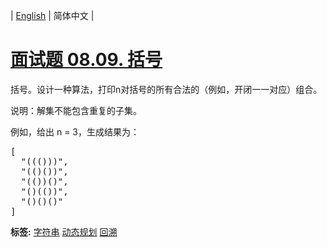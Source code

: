 | [English](README_EN.md) | 简体中文 |

# [面试题 08.09. 括号](https://leetcode-cn.com/problems/bracket-lcci)
<p>括号。设计一种算法，打印n对括号的所有合法的（例如，开闭一一对应）组合。</p>

<p>说明：解集不能包含重复的子集。</p>

<p>例如，给出 n = 3，生成结果为：</p>

<pre>
[
  "((()))",
  "(()())",
  "(())()",
  "()(())",
  "()()()"
]
</pre>

**标签:**  [字符串](https://leetcode-cn.com/tag/string) [动态规划](https://leetcode-cn.com/tag/dynamic-programming) [回溯](https://leetcode-cn.com/tag/backtracking) 